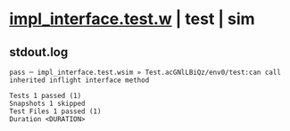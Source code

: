 # [impl_interface.test.w](../../../../../examples/tests/valid/impl_interface.test.w) | test | sim

## stdout.log
```log
pass ─ impl_interface.test.wsim » Test.acGNlLBiQz/env0/test:can call inherited inflight interface method

Tests 1 passed (1)
Snapshots 1 skipped
Test Files 1 passed (1)
Duration <DURATION>
```

